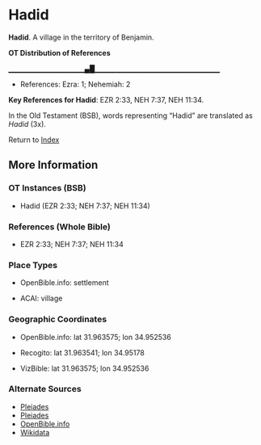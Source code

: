 # Hadid
**Hadid**. 
A village in the territory of Benjamin. 


**OT Distribution of References**

▁▁▁▁▁▁▁▁▁▁▁▁▁▁▄█▁▁▁▁▁▁▁▁▁▁▁▁▁▁▁▁▁▁▁▁▁▁▁
* References: Ezra: 1; Nehemiah: 2



**Key References for Hadid**: 
EZR 2:33, NEH 7:37, NEH 11:34. 


In the Old Testament (BSB), words representing “Hadid” are translated as 
*Hadid* (3x). 




Return to [Index](00-Index.md)

## More Information

### OT Instances (BSB)

* Hadid (EZR 2:33; NEH 7:37; NEH 11:34)



### References (Whole Bible)

* EZR 2:33; NEH 7:37; NEH 11:34


### Place Types

* OpenBible.info: settlement

* ACAI: village



### Geographic Coordinates

* OpenBible.info: lat 31.963575; lon 34.952536

* Recogito: lat 31.963541; lon 34.95178

* VizBible: lat 31.963575; lon 34.952536



### Alternate Sources

* [Pleiades](https://pleiades.stoa.org/places/687913)
* [Pleiades](http://pleiades.stoa.org/places/687913)
* [OpenBible.info](https://www.openbible.info/geo/ancient/a044272)
* [Wikidata](http://www.wikidata.org/entity/Q2896356)



